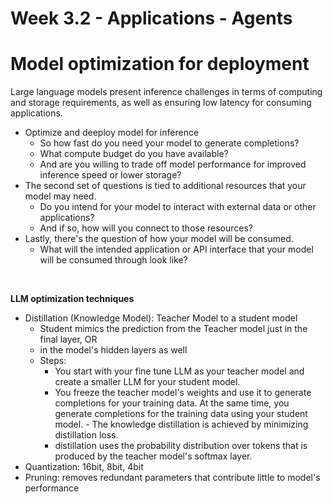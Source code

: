 # Week 3.2 - Applications - Agents

# Model optimization for deployment
Large language models present inference challenges in terms of computing and storage requirements, as well as ensuring low latency for consuming applications.
- Optimize and deeploy model for inference
    - So how fast do you need your model to generate completions? 
    - What compute budget do you have available? 
    - And are you willing to trade off model performance for improved inference speed or lower storage? 
- The second set of questions is tied to additional resources that your model may need. 
    - Do you intend for your model to interact with external data or other applications? 
    - And if so, how will you connect to those resources? 
- Lastly, there's the question of how your model will be consumed. 
    - What will the intended application or API interface that your model will be consumed through look like? 
<br>

**LLM optimization techniques**
- Distillation (Knowledge Model): Teacher Model to a student model
    - Student mimics the prediction from the Teacher model just in the final layer,  OR
    - in the model's hidden layers as well
    - Steps: 
        - You start with your fine tune LLM as your teacher model and create a smaller LLM for your student model. 
        - You freeze the teacher model's weights and use it to generate completions for your training data. At the same time, you generate completions for the training data using your student model. - The knowledge distillation is achieved by minimizing distillation loss. 
        -  distillation uses the probability distribution over tokens that is produced by the teacher model's softmax layer.
- Quantization: 16bit, 8bit, 4bit
- Pruning: removes redundant parameters that contribute little to model's performance

